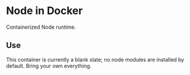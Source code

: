 # Node in Docker

Containerized Node runtime.

## Use

This container is currently a blank slate; no node modules are installed by default. Bring your own everything.